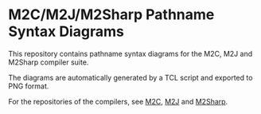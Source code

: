 # M2C/M2J/M2Sharp Pathname Syntax Diagrams

This repository contains pathname syntax diagrams for the M2C, M2J and M2Sharp compiler suite.

The diagrams are automatically generated by a TCL script and exported to PNG format.

For the repositories of the compilers, see
[M2C](https://github.com/trijezdci/m2c),
[M2J](https://github.com/m2sf/m2j) and
[M2Sharp](https://github.com/m2sf/m2sharp).
